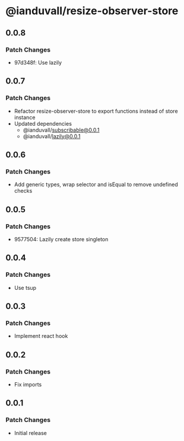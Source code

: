 # @ianduvall/resize-observer-store

## 0.0.8

### Patch Changes

- 97d348f: Use lazily

## 0.0.7

### Patch Changes

- Refactor resize-observer-store to export functions instead of store instance
- Updated dependencies
  - @ianduvall/subscribable@0.0.1
  - @ianduvall/lazily@0.0.1

## 0.0.6

### Patch Changes

- Add generic types, wrap selector and isEqual to remove undefined checks

## 0.0.5

### Patch Changes

- 9577504: Lazily create store singleton

## 0.0.4

### Patch Changes

- Use tsup

## 0.0.3

### Patch Changes

- Implement react hook

## 0.0.2

### Patch Changes

- Fix imports

## 0.0.1

### Patch Changes

- Initial release
